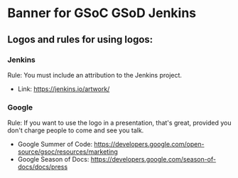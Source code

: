 # Banner for GSoC GSoD Jenkins

## Logos and rules for using logos:

### Jenkins

Rule: You must include an attribution to the Jenkins project.

* Link: https://jenkins.io/artwork/


### Google

Rule: If you want to use the logo in a presentation, that's great, provided you don't charge people to come and see you talk.

* Google Summer of Code: https://developers.google.com/open-source/gsoc/resources/marketing
* Google Season of Docs: https://developers.google.com/season-of-docs/docs/press
